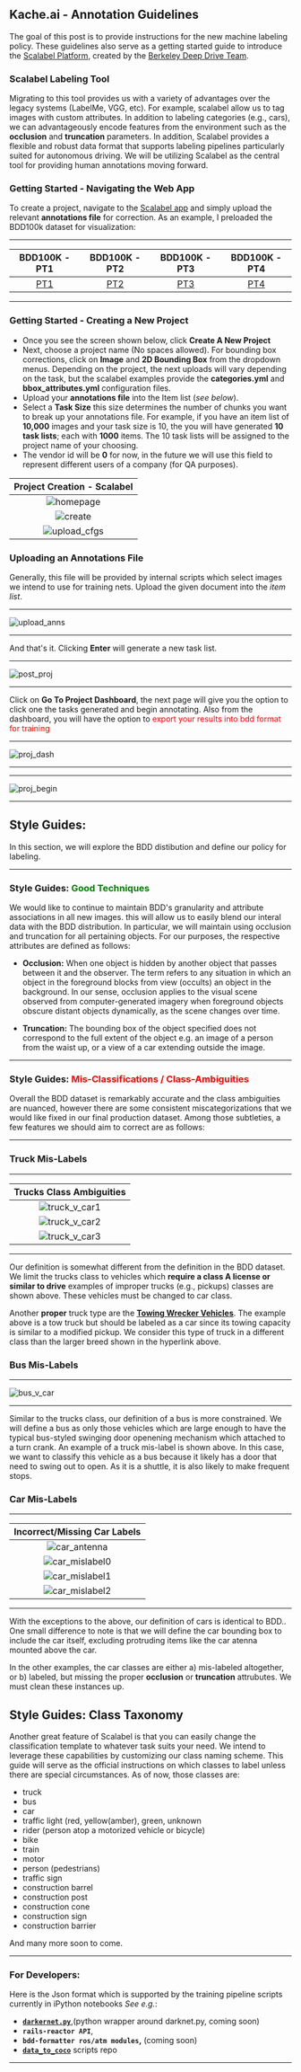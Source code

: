 
## Kache.ai - Annotation Guidelines

The goal of this post is to provide instructions for the new machine labeling policy. These guidelines also serve as a getting started guide to introduce the [Scalabel Platform](http://scalabel.ai), created by the [Berkeley Deep Drive Team](http://bdd-data.berkeley.edu/).


### Scalabel Labeling Tool

Migrating to this tool provides us with a variety of advantages over the legacy systems (LabelMe, VGG, etc). For example, scalabel allow us to tag images with custom attributes. In addition to labeling categories (e.g., cars), we can advantageously encode features from the environment such as the **occlusion** and **truncation** parameters.
In addition, Scalabel provides a flexible and robust data format that supports labeling pipelines particularly suited for autonomous driving. We will be utilizing Scalabel as the central tool for providing human annotations moving forward.


### Getting Started - Navigating the Web App

To create a project, navigate to the [Scalabel app](http://ec2-52-25-35-71.us-west-2.compute.amazonaws.com:8686/) and simply upload the relevant **annotations file** for correction. As an example, I preloaded the BDD100k dataset for visualization:

---

|  BDD100K - PT1    |  BDD100K - PT2   |  BDD100K - PT3    |  BDD100K - PT4    |
|:-----------------:|:----------------:|:-----------------:|:-----------------:|
|    [PT1](http://ec2-52-25-35-71.us-west-2.compute.amazonaws.com:8686/label2d?project_name=BDD100K-Kache-PT1_4&task_index=0)   |   [PT2](http://ec2-52-25-35-71.us-west-2.compute.amazonaws.com:8686/label2d?project_name=BDD100K-Kache-PT2_4&task_index=0)   |   [PT3](http://ec2-52-25-35-71.us-west-2.compute.amazonaws.com:8686/label2d?project_name=BDD100K-Kache-PT3_4&task_index=0)   |    [PT4](http://ec2-52-25-35-71.us-west-2.compute.amazonaws.com:8686/label2d?project_name=BDD100K-Kache-PT4_4&task_index=0)   |

---

### Getting Started - Creating a New Project


- Once you see the screen shown below, click **Create A New Project**
- Next, choose a project name (No spaces allowed). For bounding box corrections, click on **Image** and **2D Bounding Box** from the dropdown menus. Depending on the project, the next uploads will vary depending on the task, but the scalabel examples provide the **categories.yml** and **bbox_attributes.yml** configuration files.
- Upload your **annotations file** into the Item list (*see below*).
- Select a **Task Size** this size determines the number of chunks you want to break up your annotations file. For example, if you have an item list of **10,000** images and your task size is 10, the you will have generated **10 task lists**; each with **1000** items. The 10 task lists will be assigned to the project name of your choosing.
- The vendor id will be **0** for now, in the future we will use this field to represent different users of a company (for QA purposes).


|   Project Creation - Scalabel   |
|:-------------------------------:|
|      ![homepage][image1]       |
|     ![create][image2]          |
|     ![upload_cfgs][image3]     |

### Uploading an Annotations File

Generally, this file will be provided by internal scripts which select images we intend to use for training nets. Upload the given document into the *item list*.

---

![upload_anns][image4]

---

And that's it. Clicking **Enter** will generate a new task list.

---

![post_proj][image5]

---

Click on **Go To Project Dashboard**, the next page will give you the option to click one the tasks generated and begin annotating. Also from the dashboard, you will have the option to <font color='red'>export your results into bdd format for training</font>

---

![proj_dash][image6]

---


---

![proj_begin][image7]

---

## Style Guides:

In this section, we will explore the BDD distibution and define our policy for labeling.

---

### Style Guides: <font color='green'>Good Techniques</font>

We would like to continue to maintain BDD's granularity and attribute associations in all new images. this will allow us to easily blend our interal data with the BDD distribution. In particular, we will maintain using occlusion and truncation for all pertaining objects. For our purposes, the respective attributes are defined as follows:
 - **Occlusion:** When one object is hidden by another object that passes between it and the observer. The term refers to any situation in which an object in the foreground blocks from view (occults) an object in the background. In our sense, occlusion applies to the visual scene observed from computer-generated imagery when foreground objects obscure distant objects dynamically, as the scene changes over time.

 - **Truncation:** The bounding box of the object specified does not correspond to the full extent of the object e.g. an image of a person from the waist up, or a view of a car extending outside the image.

---

### Style Guides: <font color='red'>Mis-Classifications / Class-Ambiguities</font>

Overall the BDD dataset is remarkably accurate and the class ambiguities are nuanced, however there are some consistent miscategorizations that we would like fixed in our final production dataset. Among those subtleties, a few features we should aim to correct are as follows:

---

### Truck Mis-Labels
---

|   Trucks Class Ambiguities      |
|:-------------------------------:|
|     ![truck_v_car1][image8]     |
|     ![truck_v_car2][image9]     |
|     ![truck_v_car3][image10]    |

---


Our definition is somewhat different from the definition in the BDD dataset. We limit the trucks class to vehicles which **require a class A license or similar to drive** examples of improper trucks (e.g., pickups) classes are shown above. These vehicles must be changed to car class.

Another **proper** truck type are the [**Towing Wrecker Vehicles**](https://www.google.com/search?q=towing+wreckers&source=lnms&tbm=isch&sa=X&ved=0ahUKEwiq7JCEsvfdAhWFJnwKHRfNB-gQ_AUIECgD&biw=1855&bih=990). The example above is a tow truck but should be labeled as a car since its towing capacity is similar to a modified pickup. We consider this type of truck in a different class than the larger breed shown in the hyperlink above.


### Bus Mis-Labels

---

![bus_v_car][image11]

---

Similar to the trucks class, our definition of a bus is more constrained. We will define a bus as only those vehicles which are large enough to have the typical bus-styled swinging door openening mechanism which attached to a turn crank. An example of a truck mis-label is shown above. In this case, we want to classify this vehicle as a bus because it likely has a door that need to swing out to open. As it is a shuttle, it is also likely to make frequent stops.

### Car Mis-Labels

---

|  Incorrect/Missing Car Labels
|:-------------------------------:|
|     ![car_antenna][image12]     |
|     ![car_mislabel0][image15]   |
|     ![car_mislabel1][image13]   |
|     ![car_mislabel2][image14]   |

---

With the exceptions to the above, our definition of cars is identical to BDD.. One small difference to note is that we will define the car bounding box to include the car itself, excluding protruding items like the car atenna mounted above the car.

In the other examples, the car classes are either a) mis-labeled altogether, or b) labeled, but missing the proper **occlusion** or **truncation** attrubutes. We must clean these instances up.

## Style Guides: Class Taxonomy

Another great feature of Scalabel is that you can easily change the classification template to whatever task suits your need. We intend to leverage these capabilities by customizing our class naming scheme. This guide will serve as the official instructions on which classes to label unless there are special circumstances.  As of now, those classes are:

- truck
- bus
- car
- traffic light (red, yellow(amber), green, unknown
- rider (person atop a motorized vehicle or bicycle)
- bike
- train
- motor
- person (pedestrians)
- traffic sign
- construction barrel
- construction post
- construction cone
- construction sign
- construction barrier

And many more soon to come.

---

### For Developers:

Here is the Json format which is supported by the training pipeline scripts currently in iPython notebooks *See e.g.*:
- **[`darkernet.py`](https://github.com/deanwebb/data_to_coco/blob/master/darknet_train_bdd.ipynb)**,(python wrapper around darknet.py, coming soon)
- **`rails-reactor API`**,
- **`bdd-formatter ros/atm modules`,** (coming soon)
- **[`data_to_coco`](https://github.com/deanwebb/data_to_coco)** scripts repo


---

[//]: # (Image References)
[image1]: readme_imgs/homepg.png
[image2]: readme_imgs/create_projs.png
[image3]: readme_imgs/upload_cfgs.png
[image4]: readme_imgs/upload_anns.png
[image5]: readme_imgs/post_proj.png
[image6]: readme_imgs/proj_dash.png
[image7]: readme_imgs/export_task_urls.png
[image8]: readme_imgs/truck_v_car1.png
[image9]: readme_imgs/truck_v_car2.png
[image10]: readme_imgs/truck_v_car3.png
[image11]: readme_imgs/bus_v_car.png
[image12]: readme_imgs/car_antenna.png
[image13]: readme_imgs/car_mislabel1.png
[image14]: readme_imgs/car_mislabel2.png
[image15]: readme_imgs/car_mislabel0.png
